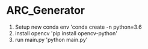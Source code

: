 # ARC_Generator

1. Setup new conda env 'conda create -n <env name> python=3.6
2. install opencv 'pip install opencv-python'
3. run main.py 'python main.py'
